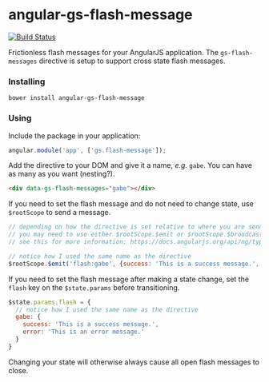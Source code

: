 # angular-gs-flash-message

[![Build Status](https://secure.travis-ci.org/garbles/angular-gs-flash-message.png?branch=master)](https://travis-ci.org/garbles/angular-gs-flash-message)

Frictionless flash messages for your AngularJS application. The `gs-flash-messages` directive is setup to support cross state flash messages.

### Installing

`bower install angular-gs-flash-message`

### Using

Include the package in your application:

```javascript
angular.module('app', ['gs.flash-message']);
```

Add the directive to your DOM and give it a name, _e.g._ `gabe`. You can have as many as you want (nesting?).

```html
<div data-gs-flash-messages="gabe"></div>
```

If you need to set the flash message and do not need to change state, use `$rootScope` to send a message.

```javascript
// depending on how the directive is set relative to where you are sending the message
// you may need to use either $rootScope.$emit or $rootScope.$broadcast
// see this for more information: https://docs.angularjs.org/api/ng/type/$rootScope.Scope

// notice how I used the same name as the directive
$rootScope.$emit('flash:gabe', {success: 'This is a success message.', error: 'This is an error message.'});
```

If you need to set the flash message after making a state change, set the `flash` key on the `$state.params` before transitioning.
```javascript
$state.params.flash = {
  // notice how I used the same name as the directive
  gabe: {
    success: 'This is a success message.',
    error: 'This is an error message.'
  }
}
```

Changing your state will otherwise always cause all open flash messages to close.
